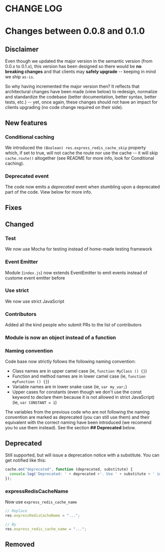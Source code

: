 CHANGE LOG
==========

# Changes between 0.0.8 and 0.1.0

## Disclaimer

Even though we updated the major version in the semantic version (from 0.0.x to 0.1.x), this version has been designed so there would be **no breaking changes** and that clients may **safely upgrade** -- keeping in mind we ship `as-is`.

So why having incremented the major version then? It reflects that architectural changes have been made (view below) to redesign, normalize and standardize the codebase (better documentation, better syntax, better tests, etc.) -- yet, once again, these changes should not have an impact for clients upgrading (no code change required on their side).

## New features

### Conditional caching

We introduced the `(Boolean) res.express_redis_cache_skip` property which, if set to true, will not cache the route nor use the cache -- it will skip `cache.route()` altogether (see README for more info, look for Conditional caching).

### Deprecated event

The code now emits a *deprecated* event when stumbling upon a deprecated part of the code. View below for more info. 

## Fixes

## Changed

### Test

We now use Mocha for testing instead of home-made testing framework

### Event Emitter

Module (`index.js`) now extends EventEmitter to emit events instead of custome event emitter before

### Use strict

We now use strict JavaScript

### Contributors

Added all the kind people who submit PRs to the list of contributors

### Module is now an object instead of a function

### Naming convention

Code base now strictly follows the following naming convention:

- Class names are in upper camel case (ie, `function MyClass () {}`)
- Function and method names are in lower camel case (ie, `function myFunction () {}`)
- Variable names are in lower snake case (ie, `var my_var;`)
- Upper cases for constants (even though we don't use the const keyword to declare them because it is not allowed in strict JavaScript) (ie, `var CONSTANT = 1`)

The variables from the previous code who are not following the naming convention are marked as deprecated (you can still use them) and their equivalent with the correct naming have been introduced (we recomend you to use them instead). See the section **## Deprecated** below.

## Deprecated

Still supported, but will issue a deprecation notice with a substitute. You can get notified like this:

```js
cache.on("deprecated", function (deprecated, substitute) {
  console.log('Deprecated: ' + deprecated +'. Use ' + substitute + ' instead');
});
```

### expressRedisCacheName

Now use `express_redis_cache_name`

```js
// Replace
res.expressRedisCacheName = "...";

// By
res.express_redis_cache_name = "...";
```

## Removed

